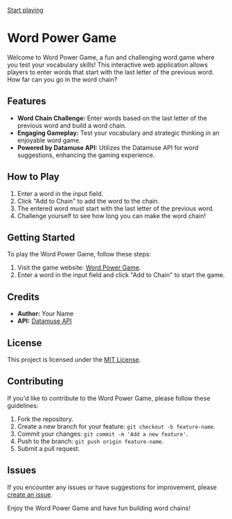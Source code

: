 

[Start playing](https://simplymanas.github.io/wordpower/)


# Word Power Game

Welcome to Word Power Game, a fun and challenging word game where you test your vocabulary skills! This interactive web application allows players to enter words that start with the last letter of the previous word. How far can you go in the word chain?

## Features

- **Word Chain Challenge:** Enter words based on the last letter of the previous word and build a word chain.
- **Engaging Gameplay:** Test your vocabulary and strategic thinking in an enjoyable word game.
- **Powered by Datamuse API:** Utilizes the Datamuse API for word suggestions, enhancing the gaming experience.

## How to Play

1. Enter a word in the input field.
2. Click "Add to Chain" to add the word to the chain.
3. The entered word must start with the last letter of the previous word.
4. Challenge yourself to see how long you can make the word chain!

## Getting Started

To play the Word Power Game, follow these steps:

1. Visit the game website: [Word Power Game](https://simplymanas.github.io/wordpower).
2. Enter a word in the input field and click "Add to Chain" to start the game.

## Credits

- **Author:** Your Name
- **API:** [Datamuse API](https://www.datamuse.com/api/)

## License

This project is licensed under the [MIT License](LICENSE.md).

## Contributing

If you'd like to contribute to the Word Power Game, please follow these guidelines:

1. Fork the repository.
2. Create a new branch for your feature: `git checkout -b feature-name`.
3. Commit your changes: `git commit -m 'Add a new feature'`.
4. Push to the branch: `git push origin feature-name`.
5. Submit a pull request.

## Issues

If you encounter any issues or have suggestions for improvement, please [create an issue](https://github.com/simplymanas/wordpower/issues).

Enjoy the Word Power Game and have fun building word chains!


